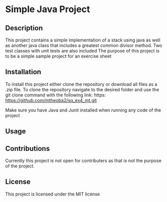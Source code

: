 # Simple Java Project

## Description

This project contains a simple implementation of a stack using java as well as another java class that includes a greatest common divisor method.
Two test classes with unit tests are also included
The purpose of this project is to be a simple sample project for an exercise sheet

## Installation 

To install this project either clone the repository or download all files as a .zip file.
To clone the repository navigate to the desired folder and use the git clone command with the following link:
https: https://github.com/mtheoba2/sq_ex4_mt.git

Make sure you have Java and Junit installed when running any code of the project

## Usage 

## Contributions

Currently this project is not open for contributers as that is not the purpose of the project.

## License

This project is licensed under the MIT license





